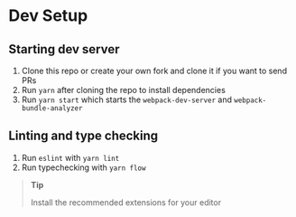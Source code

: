 # Dev Setup

## Starting dev server

1. Clone this repo or create your own fork and clone it if you want to send PRs
2. Run `yarn` after cloning the repo to install dependencies
3. Run `yarn start` which starts the `webpack-dev-server` and `webpack-bundle-analyzer`

## Linting and type checking

1. Run `eslint` with `yarn lint`
2. Run typechecking with `yarn flow`

> **Tip**
>
> Install the recommended extensions for your editor
